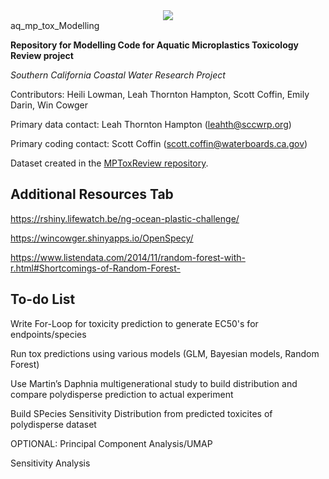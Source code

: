 <div style="text-align:center"><img src="https://pbs.twimg.com/profile_images/1356333310344003584/_ykLE211_400x400.jpg" /></div






# aq_mp_tox_Modelling

**Repository for Modelling Code for Aquatic Microplastics Toxicology Review project**

*Southern California Coastal Water Research Project*

Contributors: Heili Lowman, Leah Thornton Hampton, Scott Coffin, Emily Darin, Win Cowger

Primary data contact: Leah Thornton Hampton (leahth@sccwrp.org)

Primary coding contact: Scott Coffin (scott.coffin@waterboards.ca.gov)

Dataset created in the [MPToxReview repository](https://github.com/ScottCoffin/MPToxReview). 


## Additional Resources Tab

https://rshiny.lifewatch.be/ng-ocean-plastic-challenge/

https://wincowger.shinyapps.io/OpenSpecy/

https://www.listendata.com/2014/11/random-forest-with-r.html#Shortcomings-of-Random-Forest-


## To-do List

Write For-Loop for toxicity prediction to generate EC50's for endpoints/species

Run tox predictions using various models (GLM, Bayesian models, Random Forest)

Use Martin’s Daphnia multigenerational study to build distribution and compare polydisperse prediction to actual experiment

Build SPecies Sensitivity Distribution from predicted toxicites of polydisperse dataset

OPTIONAL: Principal Component Analysis/UMAP

Sensitivity Analysis





